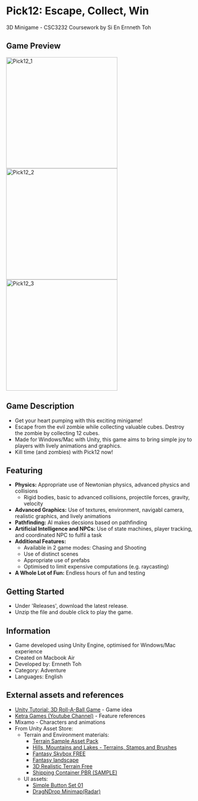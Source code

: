 # Pick12: Escape, Collect, Win
3D Minigame - CSC3232 Coursework by Si En Ernneth Toh 

## Game Preview
<img width="300" alt="Pick12_1" src="https://github.com/user-attachments/assets/69840220-4fd9-47b3-9713-57f445ae41b6"> <img width="300" alt="Pick12_2" src="https://github.com/user-attachments/assets/469ace7d-74bd-4ba0-ae16-8921593f9dbb"> <img width="300" alt="Pick12_3" src="https://github.com/user-attachments/assets/e37c286c-2e86-4657-9188-75f2343a344d">

## Game Description
* Get your heart pumping with this exciting minigame!
* Escape from the evil zombie while collecting valuable cubes. Destroy the zombie by collecting 12 cubes.
* Made for Windows/Mac with Unity, this game aims to bring simple joy to players with lively animations and graphics.
* Kill time (and zombies) with Pick12 now!

## Featuring
* **Physics:** Appropriate use of Newtonian physics, advanced physics and collisions
  * Rigid bodies, basic to advanced collisions, projectile forces, gravity, velocity
* **Advanced Graphics:** Use of textures, environment, navigabl camera, realistic graphics, and lively animations
* **Pathfinding:** AI makes decsions based on pathfinding
* **Artificial Intelligence and NPCs:** Use of state machines, player tracking, and coordinated NPC to fulfil a task
* **Additional Features:**
  * Available in 2 game modes: Chasing and Shooting
  * Use of distinct scenes
  * Appropriate use of prefabs
  * Optimised to limit expensive computations (e.g. raycasting)
* **A Whole Lot of Fun:** Endless hours of fun and testing

## Getting Started
* Under 'Releases', download the latest release.
* Unzip the file and double click to play the game.

## Information
* Game developed using Unity Engine, optimised for Windows/Mac experience
* Created on Macbook Air
* Developed by: Ernneth Toh
* Category: Adventure
* Languages: English
 
## External assets and references
* [Unity Tutorial: 3D Roll-A-Ball Game](https://learn.unity.com/project/roll-a-ball?uv=6) - Game idea
* [Ketra Games (Youtube Channel)](https://www.youtube.com/@KetraGames) - Feature references
* Mixamo - Characters and animations
* From Unity Asset Store:
  * Terrain and Environment materials:
    * [Terrain Sample Asset Pack](https://assetstore.unity.com/packages/3d/environments/landscapes/terrain-sample-asset-pack-145808)
    * [Hills, Mountains and Lakes - Terrains, Stamps and Brushes](https://assetstore.unity.com/packages/3d/environments/landscapes/hills-mountains-and-lakes-terrains-stamps-and-brushes-220273)
    * [Fantasy Skybox FREE](https://assetstore.unity.com/packages/2d/textures-materials/sky/fantasy-skybox-free-18353)
    * [Fantasy landscape](https://assetstore.unity.com/packages/3d/environments/fantasy-landscape-103573)
    * [3D Realistic Terrain Free](https://assetstore.unity.com/packages/3d/environments/landscapes/3d-realistic-terrain-free-182593)
    * [Shipping Container PBR (SAMPLE)](https://assetstore.unity.com/packages/3d/props/exterior/shipping-container-pbr-sample-153468)
  * UI assets:
    * [Simple Button Set 01](https://assetstore.unity.com/packages/2d/gui/icons/simple-button-set-01-153979)
    * [DragNDrop Minimap(Radar)](https://assetstore.unity.com/packages/3d/characters/dragndrop-minimap-radar-91675)
